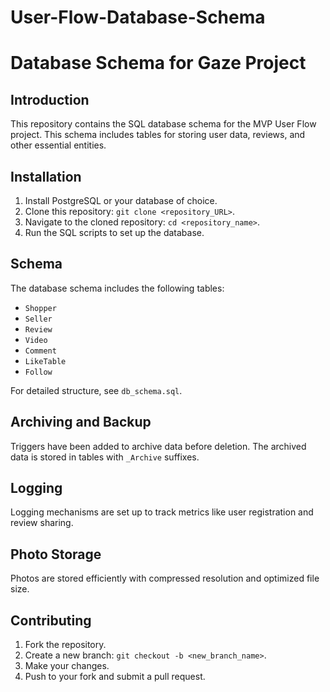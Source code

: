 # User-Flow-Database-Schema
# Database Schema for Gaze Project

## Introduction

This repository contains the SQL database schema for the MVP User Flow project. This schema includes tables for storing user data, reviews, and other essential entities.

## Installation

1. Install PostgreSQL or your database of choice.
2. Clone this repository: `git clone <repository_URL>`.
3. Navigate to the cloned repository: `cd <repository_name>`.
4. Run the SQL scripts to set up the database.

## Schema

The database schema includes the following tables:

- `Shopper`
- `Seller`
- `Review`
- `Video`
- `Comment`
- `LikeTable`
- `Follow`

For detailed structure, see `db_schema.sql`.

## Archiving and Backup

Triggers have been added to archive data before deletion. The archived data is stored in tables with `_Archive` suffixes.

## Logging

Logging mechanisms are set up to track metrics like user registration and review sharing.

## Photo Storage

Photos are stored efficiently with compressed resolution and optimized file size.

## Contributing

1. Fork the repository.
2. Create a new branch: `git checkout -b <new_branch_name>`.
3. Make your changes.
4. Push to your fork and submit a pull request.
